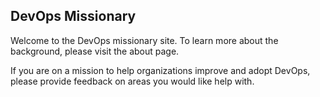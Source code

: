 ## DevOps Missionary 

Welcome to the DevOps missionary site.  To learn more about the background, please visit the about page.

If you are on a mission to help organizations improve and adopt DevOps, please provide feedback on areas you would like help with.

